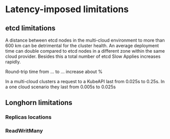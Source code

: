 # Latency-imposed limitations

## etcd limitations

A distance between etcd nodes in the multi-cloud environment to more than 600 km can be detrimental for the cluster health. An average deployment time can double compared to etcd nodes in a different zone within the same cloud provider. Besides this a total number of etcd Slow Applies increases rapidly.

Round-trip time from ... to ... increase about %

In a multi-cloud clusters a request to a KubeAPI last from 0.025s to 0.25s. In a one cloud scenario they last from 0.005s to 0.025s

## Longhorn limitations

### Replicas locations

### ReadWritMany

